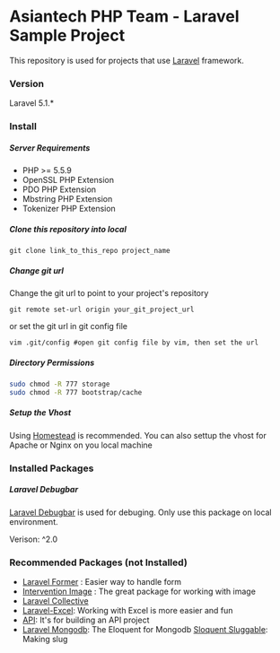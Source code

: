 # Asiantech PHP Team - Laravel Sample Project

This repository is used for projects that use [Laravel](http://laravel.com) framework.

### Version
Laravel 5.1.*

### Install

##### Server Requirements

- PHP >= 5.5.9
- OpenSSL PHP Extension
- PDO PHP Extension
- Mbstring PHP Extension
- Tokenizer PHP Extension

##### Clone this repository into local

```
git clone link_to_this_repo project_name
```
##### Change git url

Change the git url to point to your project's repository
```
git remote set-url origin your_git_project_url
```
or set the git url in git config file
```
vim .git/config #open git config file by vim, then set the url
```

##### Directory Permissions
```bash
sudo chmod -R 777 storage
sudo chmod -R 777 bootstrap/cache
```

##### Setup the Vhost

Using [Homestead](http://laravel.com/docs/5.1/homestead) is recommended. You can also settup the vhost for Apache or Nginx on you local machine

### Installed Packages

##### Laravel Debugbar
[Laravel Debugbar](https://github.com/barryvdh/laravel-debugbar) is used for debuging. Only use this package on local environment.

Verison: ^2.0

### Recommended Packages (not Installed)

- [Laravel Former](https://github.com/formers/former) : Easier way to handle form
- [Intervention Image](http://image.intervention.io/) : The great package for working with image
- [Laravel Collective](http://laravelcollective.com/)
- [Laravel-Excel](https://github.com/Maatwebsite/Laravel-Excel): Working with Excel is more easier and fun
- [API](https://github.com/dingo/api): It's for building an API project
- [Laravel Mongodb](https://github.com/jenssegers/laravel-mongodb): The Eloquent for Mongodb
[Sloquent Sluggable](https://github.com/cviebrock/eloquent-sluggable): Making slug
